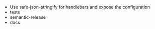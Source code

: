 - Use safe-json-stringify for handlebars and expose the configuration
- tests
- semantic-release
- docs
